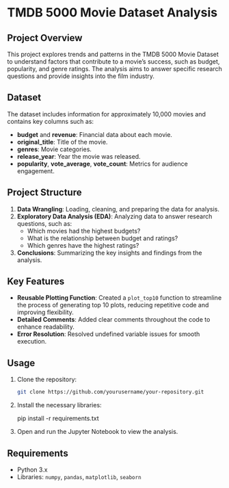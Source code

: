 # TMDB 5000 Movie Dataset Analysis

## Project Overview
This project explores trends and patterns in the TMDB 5000 Movie Dataset to understand factors that contribute to a movie’s success, such as budget, popularity, and genre ratings. The analysis aims to answer specific research questions and provide insights into the film industry.

## Dataset
The dataset includes information for approximately 10,000 movies and contains key columns such as:
- **budget** and **revenue**: Financial data about each movie.
- **original_title**: Title of the movie.
- **genres**: Movie categories.
- **release_year**: Year the movie was released.
- **popularity**, **vote_average**, **vote_count**: Metrics for audience engagement.

## Project Structure
1. **Data Wrangling**: Loading, cleaning, and preparing the data for analysis.
2. **Exploratory Data Analysis (EDA)**: Analyzing data to answer research questions, such as:
   - Which movies had the highest budgets?
   - What is the relationship between budget and ratings?
   - Which genres have the highest ratings?
3. **Conclusions**: Summarizing the key insights and findings from the analysis.

## Key Features
- **Reusable Plotting Function**: Created a `plot_top10` function to streamline the process of generating top 10 plots, reducing repetitive code and improving flexibility.
- **Detailed Comments**: Added clear comments throughout the code to enhance readability.
- **Error Resolution**: Resolved undefined variable issues for smooth execution.

## Usage
1. Clone the repository:
   ```bash
   git clone https://github.com/yourusername/your-repository.git
2. Install the necessary libraries:
   
   pip install -r requirements.txt
   
3. Open and run the Jupyter Notebook to view the analysis.

## Requirements
- Python 3.x
- Libraries: `numpy`, `pandas`, `matplotlib`, `seaborn`
